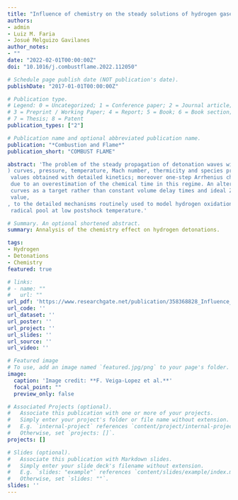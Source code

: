 ```yaml
---
title: "Influence of chemistry on the steady solutions of hydrogen gaseous detonations with friction losses"
authors:
- admin
- Luiz M. Faria
- Josué Melguizo Gavilanes
author_notes:
- ""
date: "2022-02-01T00:00:00Z"
doi: "10.1016/j.combustflame.2022.112050"

# Schedule page publish date (NOT publication's date).
publishDate: "2017-01-01T00:00:00Z"

# Publication type.
# Legend: 0 = Uncategorized; 1 = Conference paper; 2 = Journal article;
# 3 = Preprint / Working Paper; 4 = Report; 5 = Book; 6 = Book section;
# 7 = Thesis; 8 = Patent
publication_types: ["2"]

# Publication name and optional abbreviated publication name.
publication: "*Combustion and Flame*"
publication_short: "COMBUST FLAME"

abstract: 'The problem of the steady propagation of detonation waves with friction losses is revisited including detailed kinetics. The derived formulation is used to study the influence of chemical modeling on the steady solutions and reaction zone structures obtained for stoichiometric hydrogen-oxygen. Detonation velocity - friction coefficient (
) curves, pressure, temperature, Mach number, thermicity and species profiles are used for that purpose. Results show that both simplified kinetic schemes considered (i.e., one-step and three-step chain-branching), fitted using standard methodologies, failed to quantitatively capture the critical 
 values obtained with detailed kinetics; moreover one-step Arrhenius chemistry also exhibits qualitative differences for 
 due to an overestimation of the chemical time in this regime. An alternative fitting methodology for simplified kinetics is proposed using detailed chemistry 
 curves as a target rather than constant volume delay times and ideal Zel’dovich-von Neumann-Döring profiles; this method is in principle more representative to study non-ideal detonation propagation. The sensitivity of the predicted critical 
 value, 
, to the detailed mechanisms routinely used to model hydrogen oxidation was also assessed; significant differences were found, mainly driven by the consumption/creation rate of the HO
 radical pool at low postshock temperature.'

# Summary. An optional shortened abstract.
summary: Annalysis of the chemistry effect on hydrogen detonations.

tags:
- Hydrogen
- Detonations
- Chemistry
featured: true

# links:
# - name: ""
#   url: ""
url_pdf: 'https://www.researchgate.net/publication/358368828_Influence_of_chemistry_on_the_steady_solutions_of_hydrogen_gaseous_detonations_with_friction_losses'
url_code: ''
url_dataset: ''
url_poster: ''
url_project: ''
url_slides: ''
url_source: ''
url_video: ''

# Featured image
# To use, add an image named `featured.jpg/png` to your page's folder. 
image:
  caption: 'Image credit: **F. Veiga-Lopez et al.**'
  focal_point: ""
  preview_only: false

# Associated Projects (optional).
#   Associate this publication with one or more of your projects.
#   Simply enter your project's folder or file name without extension.
#   E.g. `internal-project` references `content/project/internal-project/index.md`.
#   Otherwise, set `projects: []`.
projects: []

# Slides (optional).
#   Associate this publication with Markdown slides.
#   Simply enter your slide deck's filename without extension.
#   E.g. `slides: "example"` references `content/slides/example/index.md`.
#   Otherwise, set `slides: ""`.
slides: ''
---
```

